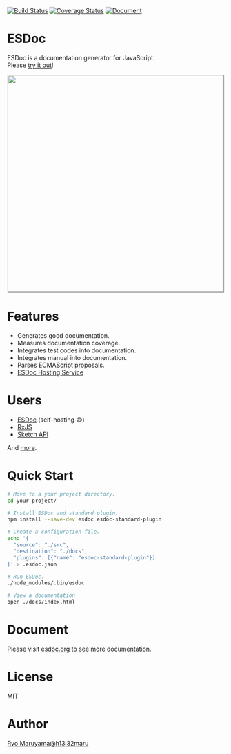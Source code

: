 <!--![Owner Status](https://img.shields.io/badge/owner-busy-red.svg)-->
[![Build Status](https://travis-ci.org/esdoc/esdoc.svg?branch=master)](https://travis-ci.org/esdoc/esdoc)
[![Coverage Status](https://codecov.io/gh/esdoc/esdoc/branch/master/graph/badge.svg)](https://codecov.io/gh/esdoc/esdoc)
[![Document](https://doc.esdoc.org/github.com/esdoc/esdoc/badge.svg?t=0)](https://doc.esdoc.org/github.com/esdoc/esdoc)

# ESDoc

ESDoc is a documentation generator for JavaScript.<br/>
Please <a href="https://try.esdoc.org">try it out</a>!

<img class="screen-shot" src="https://raw.githubusercontent.com/esdoc/esdoc/master/manual/asset/image/top.png" width="500px" style="max-width: 500px; border: 1px solid rgba(0,0,0,0.1); box-shadow: 1px 1px 1px rgba(0,0,0,0.5);">

# Features
- Generates good documentation.
- Measures documentation coverage.
- Integrates test codes into documentation.
- Integrates manual into documentation.
- Parses ECMAScript proposals.
- [ESDoc Hosting Service](https://doc.esdoc.org)

# Users
- [ESDoc](https://doc.esdoc.org/github.com/esdoc/esdoc/) (self-hosting &#x1F604;)
- [RxJS](http://reactivex.io/rxjs/)
- [Sketch API](http://developer.sketchapp.com/reference/api/)

And [more](https://github.com/search?o=desc&q=esdoc+filename%3Apackage.json+-user%3Ah13i32maru+-user%3Aesdoc+-user%3Aes-doc&ref=searchresults&s=indexed&type=Code&utf8=%E2%9C%93).

# Quick Start
```sh
# Move to a your project directory.
cd your-project/

# Install ESDoc and standard plugin.
npm install --save-dev esdoc esdoc-standard-plugin

# Create a configuration file.
echo '{
  "source": "./src",
  "destination": "./docs",
  "plugins": [{"name": "esdoc-standard-plugin"}]
}' > .esdoc.json

# Run ESDoc.
./node_modules/.bin/esdoc

# View a documentation
open ./docs/index.html
```

# Document
Please visit [esdoc.org](https://esdoc.org) to see more documentation.

# License
MIT

# Author
[Ryo Maruyama@h13i32maru](https://twitter.com/h13i32maru)
